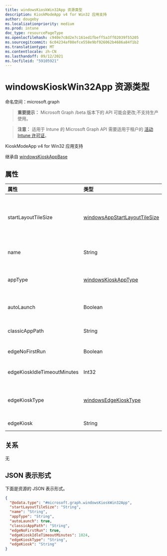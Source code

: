 ```yaml
---
title: windowsKioskWin32App 资源类型
description: KioskModeApp v4 for Win32 应用支持
author: dougeby
ms.localizationpriority: medium
ms.prod: intune
doc_type: resourcePageType
ms.openlocfilehash: c940e7c8d2e7c161ed1fbeff5a3ff02039f55205
ms.sourcegitcommit: 6c04234af08efce558e9bf926062b4686a84f1b2
ms.translationtype: MT
ms.contentlocale: zh-CN
ms.lasthandoff: 09/12/2021
ms.locfileid: "59105921"
---
```

# <a name="windowskioskwin32app-resource-type"></a>windowsKioskWin32App 资源类型

命名空间：microsoft.graph

> **重要提示：** Microsoft Graph /beta 版本下的 API 可能会更改;不支持生产使用。

> **注意：** 适用于 Intune 的 Microsoft Graph API 需要适用于租户的 [活动 Intune 许可证](https://go.microsoft.com/fwlink/?linkid=839381)。

KioskModeApp v4 for Win32 应用支持


继承自 [windowsKioskAppBase](../resources/intune-deviceconfig-windowskioskappbase.md)

## <a name="properties"></a>属性
|属性|类型|说明|
|:---|:---|:---|
|startLayoutTileSize|[windowsAppStartLayoutTileSize](../resources/intune-deviceconfig-windowsappstartlayouttilesize.md)|开始布局的应用磁贴大小 继承自 [windowsKioskAppBase](../resources/intune-deviceconfig-windowskioskappbase.md)。 可取值为：`hidden`、`small`、`medium`、`wide`、`large`。|
|name|String|表示应用的友好名称 继承自 [windowsKioskAppBase](../resources/intune-deviceconfig-windowskioskappbase.md)|
|appType|[windowsKioskAppType](../resources/intune-deviceconfig-windowskioskapptype.md)|应用类型 继承自 [windowsKioskAppBase](../resources/intune-deviceconfig-windowskioskappbase.md)。 可取值为：`unknown`、`store`、`desktop`、`aumId`。|
|autoLaunch|Boolean|允许应用在多应用展台模式下自动启动 继承自 [windowsKioskAppBase](../resources/intune-deviceconfig-windowskioskappbase.md)|
|classicAppPath|String|这是 v4 Win32 应用在展台模式下使用的经典应用路径|
|edgeNoFirstRun|Boolean|Edge 展台模式的边缘首次运行标志|
|edgeKioskIdleTimeoutMinutes|Int32|Edge 展台模式的边缘展台空闲超时（分钟）。 有效值为 0 到 1440|
|edgeKioskType|[windowsEdgeKioskType](../resources/intune-deviceconfig-windowsedgekiosktype.md)|Edge 展台模式的边缘展台类型。 可取值为：`publicBrowsing`、`fullScreen`。|
|edgeKiosk|String|Edge kiosk (url) For Edge kiosk mode|

## <a name="relationships"></a>关系
无

## <a name="json-representation"></a>JSON 表示形式
下面是资源的 JSON 表示形式。
<!-- {
  "blockType": "resource",
  "@odata.type": "microsoft.graph.windowsKioskWin32App"
}
-->
``` json
{
  "@odata.type": "#microsoft.graph.windowsKioskWin32App",
  "startLayoutTileSize": "String",
  "name": "String",
  "appType": "String",
  "autoLaunch": true,
  "classicAppPath": "String",
  "edgeNoFirstRun": true,
  "edgeKioskIdleTimeoutMinutes": 1024,
  "edgeKioskType": "String",
  "edgeKiosk": "String"
}
```



